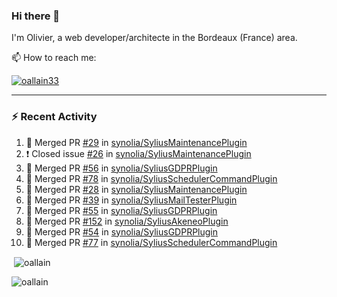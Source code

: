 ### Hi there 👋

I'm Olivier, a web developer/architecte in the Bordeaux (France) area.

📫 How to reach me:

<p> <a href="https://twitter.com/oallain33" target="blank"><img src="https://img.shields.io/twitter/follow/oallain33?logo=twitter&style=for-the-badge" alt="oallain33" /></a> </p>

---

### :zap: Recent Activity

<!--START_SECTION:activity-->
1. 🎉 Merged PR [#29](https://github.com/synolia/SyliusMaintenancePlugin/pull/29) in [synolia/SyliusMaintenancePlugin](https://github.com/synolia/SyliusMaintenancePlugin)
2. ❗️ Closed issue [#26](https://github.com/synolia/SyliusMaintenancePlugin/issues/26) in [synolia/SyliusMaintenancePlugin](https://github.com/synolia/SyliusMaintenancePlugin)
3. 🎉 Merged PR [#56](https://github.com/synolia/SyliusGDPRPlugin/pull/56) in [synolia/SyliusGDPRPlugin](https://github.com/synolia/SyliusGDPRPlugin)
4. 🎉 Merged PR [#78](https://github.com/synolia/SyliusSchedulerCommandPlugin/pull/78) in [synolia/SyliusSchedulerCommandPlugin](https://github.com/synolia/SyliusSchedulerCommandPlugin)
5. 🎉 Merged PR [#28](https://github.com/synolia/SyliusMaintenancePlugin/pull/28) in [synolia/SyliusMaintenancePlugin](https://github.com/synolia/SyliusMaintenancePlugin)
6. 🎉 Merged PR [#39](https://github.com/synolia/SyliusMailTesterPlugin/pull/39) in [synolia/SyliusMailTesterPlugin](https://github.com/synolia/SyliusMailTesterPlugin)
7. 🎉 Merged PR [#55](https://github.com/synolia/SyliusGDPRPlugin/pull/55) in [synolia/SyliusGDPRPlugin](https://github.com/synolia/SyliusGDPRPlugin)
8. 🎉 Merged PR [#152](https://github.com/synolia/SyliusAkeneoPlugin/pull/152) in [synolia/SyliusAkeneoPlugin](https://github.com/synolia/SyliusAkeneoPlugin)
9. 🎉 Merged PR [#54](https://github.com/synolia/SyliusGDPRPlugin/pull/54) in [synolia/SyliusGDPRPlugin](https://github.com/synolia/SyliusGDPRPlugin)
10. 🎉 Merged PR [#77](https://github.com/synolia/SyliusSchedulerCommandPlugin/pull/77) in [synolia/SyliusSchedulerCommandPlugin](https://github.com/synolia/SyliusSchedulerCommandPlugin)
<!--END_SECTION:activity-->

<p>&nbsp;<img align="center" src="https://github-readme-stats.vercel.app/api?username=oallain&show_icons=true&locale=en" alt="oallain" /></p>

<p><img align="center" src="https://github-readme-streak-stats.herokuapp.com/?user=oallain&" alt="oallain" /></p>

